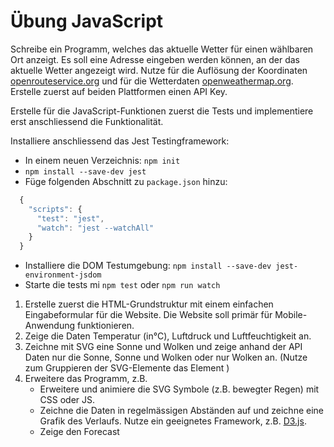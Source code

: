 # Übung JavaScript
Schreibe ein Programm, welches das aktuelle Wetter für einen wählbaren Ort anzeigt.
Es soll eine Adresse eingeben werden können, an der das aktuelle Wetter angezeigt wird.
Nutze für die Auflösung der Koordinaten [openrouteservice.org](https://openrouteservice.org/dev/#/api-docs/geocode) und für die Wetterdaten [openweathermap.org](https://openweathermap.org/current).
Erstelle zuerst auf beiden Plattformen einen API Key.

Erstelle für die JavaScript-Funktionen zuerst die Tests und implementiere erst anschliessend die Funktionalität. 

Installiere anschliessend das Jest Testingframework:
- In einem neuen Verzeichnis: `npm init`
- `npm install --save-dev jest`
- Füge folgenden Abschnitt zu `package.json` hinzu:
```JavaScript
  {
    "scripts": {
      "test": "jest",
      "watch": "jest --watchAll"
    }
  }
```
- Installiere die DOM Testumgebung: `npm install --save-dev jest-environment-jsdom`
- Starte die tests mi `npm test` oder `npm run watch`

1. Erstelle zuerst die HTML-Grundstruktur mit einem einfachen Eingabeformular für die Website. Die Website soll primär für Mobile-Anwendung funktionieren.
2. Zeige die Daten Temperatur (in°C), Luftdruck und Luftfeuchtigkeit an.
3. Zeichne mit SVG eine Sonne und Wolken und zeige anhand der API Daten nur die Sonne, Sonne und Wolken oder nur Wolken an. (Nutze zum Gruppieren der SVG-Elemente das Element <g>) 
4. Erweitere das Programm, z.B.
   - Erweitere und animiere die SVG Symbole (z.B. bewegter Regen) mit CSS oder JS.
   - Zeichne die Daten in regelmässigen Abständen auf und zeichne eine Grafik des Verlaufs. Nutze ein geeignetes Framework, z.B. [D3.js](https://github.com/d3/d3/wiki).
   - Zeige den Forecast